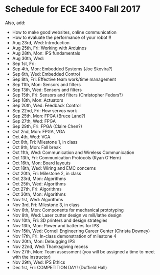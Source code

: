 # Schedule for ECE 3400 Fall 2017

Also, add: 
- How to make good websites, online communication
- How to evaluate the performance of your robot
!!
- Aug 23rd, Wed: Introduction
- Aug 25th, Fri: Working with Arduinos
- Aug 28th, Mon: IPS fundamentals
- Aug 30th, Wed: 
- Sep 1st, Fri: 
- Sep 4th, Mon: Embedded Systems (Joe Skovira?)
- Sep 6th, Wed: Embedded Control 
- Sep 8th, Fri: Effective team work/time management
- Sep 11th, Mon: Sensors and filters
- Sep 13th, Wed: Sensors and filters
- Sep 15th, Fri: Sensors and filters (Christopher Fedors?)
- Sep 18th, Mon: Actuators
- Sep 20th, Wed: Feedback Control
- Sep 22nd, Fri: How servos work
- Sep 25th, Mon: FPGA (Bruce Land?)
- Sep 27th, Wed: FPGA
- Sep 29th, Fri: FPGA (Claire Chen?)
- Oct 2nd, Mon: FPGA, VGA
- Oct 4th, Wed: VGA
- Oct 6th, Fri: Milestone 1, in class
- Oct 9th, Mon: Fall break
- Oct 11th, Wed: Communication and Wireless Communication
- Oct 13th, Fri: Communication Protocols (Ryan O'Hern)
- Oct 16th, Mon: Board layouts
- Oct 18th, Wed: Wiring and EMC concerns
- Oct 20th, Fri: Milestone 2, in class
- Oct 23rd, Mon: Algorithms
- Oct 25th, Wed: Algorithms
- Oct 27th, Fri: Algorithms
- Oct 30th, Mon: Algorithms
- Nov 1st, Wed: Algorithms
- Nov 3rd, Fri: Milestone 3, in class
- Nov 6th, Mon: Components for mechanical prototyping
- Nov 8th, Wed: Laser cutter design vs mill/lathe design
- Nov 10th, Fri: 3D printers and design strategies
- Nov 13th, Mon: Power and batteries for IPS
- Nov 15th, Wed: Cornell Engineering Career Center (Christa Downey)
- Nov 17th, Fri: In-class demonstration of milestone 4
- Nov 20th, Mon: Debugging IPS
- Nov 22nd, Wed: Thanksgiving recess
- Nov 27th, Mon: Team assessment (you will be assigned a time to meet with the instructor)
- Nov 29th, Wed: IPS Ethics
- Dec 1st, Fri: COMPETITION DAY! (Duffield Hall)
